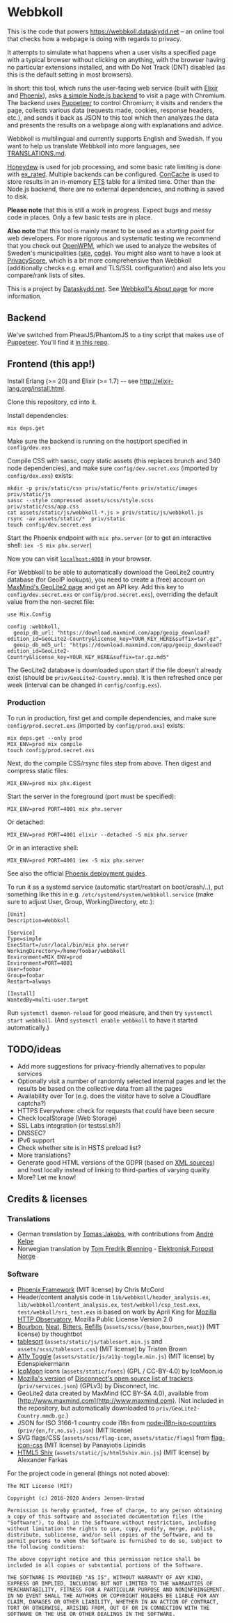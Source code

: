 # Webbkoll

This is the code that powers https://webbkoll.dataskydd.net – an
online tool that checks how a webpage is doing with regards to privacy.

It attempts to simulate what happens when a user visits a specified page
with a typical browser without clicking on anything, with the
browser having no particular extensions installed, and with Do Not Track
(DNT) disabled (as this is the default setting in most browsers).

In short: this tool, which runs the user-facing web service (built with
[Elixir](https://elixir-lang.org/) and [Phoenix](http://phoenixframework.org/)),
asks [a simple Node.js backend](https://github.com/andersju/webbkoll-backend)
to visit a page with Chromium. The backend uses
[Puppeteer](https://github.com/GoogleChrome/puppeteer) to control Chromium; it
visits and renders the page, collects various data (requests made, cookies,
response headers, etc.), and sends it back as JSON to this tool which
then analyzes the data and presents the results on a webpage along with
explanations and advice.

Webbkoll is multilingual and currently supports English and Swedish.
If you want to help us translate Webbkoll into more languages, see
[TRANSLATIONS.md](https://github.com/andersju/webbkoll/blob/master/TRANSLATIONS.md).

[Honeydew](https://github.com/koudelka/honeydew) is used for job processing, and
some basic rate limiting is done with [ex_rated](https://github.com/grempe/ex_rated).
Multiple backends can be configured. [ConCache](https://github.com/sasa1977/con_cache)
is used to store results in an in-memory [ETS](http://erlang.org/doc/man/ets.html) table
for a limited time. Other than the Node.js backend, there are no external dependencies,
and nothing is saved to disk.

**Please note** that this is still a work in progress. Expect bugs and
messy code in places. Only a few basic tests are in place.

**Also note** that this tool is mainly meant to be used as a _starting point_
for web developers. For more rigorous and systematic testing we
recommend that you check out [OpenWPM](https://github.com/citp/OpenWPM),
which we used to analyze the websites of Sweden's municipalities
([site](https://dataskydd.net/kommuner/), [code](https://github.com/andersju/municipality-privacy)).
You might also want to have a look at [PrivacyScore](https://privacyscore.org/),
which is a bit more comprehensive than Webbkoll (additionally checks e.g. email and TLS/SSL
configuration) and also lets you compare/rank lists of sites.

This is a project by [Dataskydd.net](https://dataskydd.net). See [Webbkoll's About page](https://webbkoll.dataskydd.net/en/about) for more information.

## Backend

We've switched from PhearJS/PhantomJS to a tiny script that makes use of [Puppeteer](https://github.com/GoogleChrome/puppeteer). You'll find it [in this repo](https://github.com/andersju/webbkoll-backend).

## Frontend (this app!)

Install Erlang (>= 20) and Elixir (>= 1.7) -- see http://elixir-lang.org/install.html.

Clone this repository, cd into it.

Install dependencies:

```
mix deps.get
```

Make sure the backend is running on the host/port specified in `config/dev.exs`

Compile CSS with sassc, copy static assets (this replaces brunch and 340 node dependencies),
and make sure `config/dev.secret.exs` (imported by `config/dex.exs`) exists:

```
mkdir -p priv/static/css priv/static/fonts priv/static/images priv/static/js
sassc --style compressed assets/scss/style.scss priv/static/css/app.css
cat assets/static/js/webbkoll-*.js > priv/static/js/webbkoll.js
rsync -av assets/static/*  priv/static
touch config/dev.secret.exs
```

Start the Phoenix endpoint with `mix phx.server` (or to get an interactive shell: `iex -S mix phx.server`)

Now you can visit [`localhost:4000`](http://localhost:4000) in your browser.

For Webbkoll to be able to automatically download the GeoLite2 country database (for GeoIP lookups),
you need to create a (free) account on [MaxMind's GeoLite2 page](https://dev.maxmind.com/geoip/geoip2/geolite2/)
and get an API key. Add this key to `config/dev.secret.exs` or `config/prod.secret.exs`),
overriding the default value from the non-secret file:

```
use Mix.Config

config :webbkoll,
  geoip_db_url: "https://download.maxmind.com/app/geoip_download?edition_id=GeoLite2-Country&license_key=YOUR_KEY_HERE&suffix=tar.gz",
  geoip_db_md5_url: "https://download.maxmind.com/app/geoip_download?edition_id=GeoLite2-Country&license_key=YOUR_KEY_HERE&suffix=tar.gz.md5"
```

The GeoLite2 database is downloaded upon start if the file doesn't already exist
(should be `priv/GeoLite2-Country.mmdb`). It is then refreshed once per week
(interval can be changed in `config/config.exs`).

### Production

To run in production, first get and compile dependencies, and make sure `config/prod.secret.exs`
(imported by `config/prod.exs`) exists:

```
mix deps.get --only prod
MIX_ENV=prod mix compile
touch config/prod.secret.exs
```

Next, do the compile CSS/rsync files step from above. Then digest and compress static files:

```
MIX_ENV=prod mix phx.digest
```

Start the server in the foreground (port must be specified):

```
MIX_ENV=prod PORT=4001 mix phx.server
```

Or detached:

```
MIX_ENV=prod PORT=4001 elixir --detached -S mix phx.server
```

Or in an interactive shell:

```
MIX_ENV=prod PORT=4001 iex -S mix phx.server
```

See also the official [Phoenix deployment guides](https://hexdocs.pm/phoenix/deployment.html).

To run it as a systemd service (automatic start/restart on boot/crash/..), put something like this in e.g. `/etc/systemd/system/webbkoll.service` (make sure to adjust User, Group, WorkingDirectory, etc.):

```
[Unit]
Description=Webbkoll

[Service]
Type=simple
ExecStart=/usr/local/bin/mix phx.server
WorkingDirectory=/home/foobar/webbkoll
Environment=MIX_ENV=prod
Environment=PORT=4001
User=foobar
Group=foobar
Restart=always

[Install]
WantedBy=multi-user.target
```

Run `systemctl daemon-reload` for good measure, and then try `systemctl start webbkoll`. (And `systemctl enable webbkoll` to have it started automatically.)

## TODO/ideas
  * Add more suggestions for privacy-friendly alternatives to popular services
  * Optionally visit a number of randomly selected internal pages and let the results be based on the collective data from all the pages
  * Availability over Tor (e.g. does the visitor have to solve a Cloudflare captcha?)
  * HTTPS Everywhere: check for requests that _could_ have been secure
  * Check localStorage (Web Storage)
  * SSL Labs integration (or testssl.sh?)
  * DNSSEC?
  * IPv6 support
  * Check whether site is in HSTS preload list?
  * More translations?
  * Generate good HTML versions of the GDPR (based on [XML sources](https://github.com/andersju/gdpr-xml)) and host locally instead of linking to third-parties of varying quality
  * More? Let me know!

## Credits & licenses
### Translations
  * German translation by [Tomas Jakobs](https://jakobssystems.net), with contributions from [André Kelpe](https://kel.pe/)
  * Norwegian translation by [Tom Fredrik Blenning](https://efn.no/en/home/team#Blenning) - [Elektronisk Forpost Norge](https://efn.no)

### Software
  * [Phoenix Framework](http://www.phoenixframework.org/) (MIT license) by Chris McCord
  * Header/content analysis code in `lib/webbkoll/header_analysis.ex`, `lib/webbkoll/content_analysis.ex`, `test/webkoll/csp_test.exs`, `test/webkoll/sri_test.exs` is based on work by April King for [Mozilla HTTP Observatory](https://github.com/mozilla/http-observatory), Mozilla Public License Version 2.0
  * [Bourbon](https://github.com/thoughtbot/bourbon), [Neat](https://github.com/thoughtbot/neat), [Bitters](https://github.com/thoughtbot/bitters), [Refills](https://github.com/thoughtbot/refills) (`assets/scss/{base,bourbon,neat}`) (MIT license) by thoughtbot
  * [tablesort](https://github.com/tristen/tablesort) (`assets/static/js/tablesort.min.js` and `assets/scss/tablesort.css`) (MIT license) by Tristen Brown
  * [A11y Toggle](https://github.com/edenspiekermann/a11y-toggle) (`assets/static/js/a11y-toggle.min.js`) (MIT license) by Edenspiekermann
  * [IcoMoon](https://icomoon.io/#icons-icomoon) icons (`assets/static/fonts`) (GPL / CC-BY-4.0) by IcoMoon.io
  * [Mozilla's version](https://github.com/mozilla-services/shavar-prod-lists) of [Disconnect's open source list of trackers](https://github.com/disconnectme/disconnect-tracking-protection) (`priv/services.json`) (GPLv3) by Disconnect, Inc.
  * GeoLite2 data created by MaxMind (CC BY-SA 4.0), available from [http://www.maxmind.com](http://www.maxmind.com). (Not included in the repository, but automatically downloaded to `priv/GeoLite2-Country.mmdb.gz`.)
  * JSON for ISO 3166-1 country code i18n from [node-i18n-iso-countries](https://github.com/michaelwittig/node-i18n-iso-countries) (`priv/{en,fr,no,sv}.json`) (MIT license)
  * SVG flags/CSS (`assets/scss/flag-icon`, `assets/static/flags`) from [flag-icon-css](https://github.com/lipis/flag-icon-css) (MIT license) by Panayiotis Lipiridis
  * [HTML5 Shiv](https://github.com/aFarkas/html5shiv) (`assets/static/js/html5shiv.min.js`) (MIT license) by Alexander Farkas

For the project code in general (things not noted above):

    The MIT License (MIT)

    Copyright (c) 2016-2020 Anders Jensen-Urstad

    Permission is hereby granted, free of charge, to any person obtaining a copy of this software and associated documentation files (the "Software"), to deal in the Software without restriction, including without limitation the rights to use, copy, modify, merge, publish, distribute, sublicense, and/or sell copies of the Software, and to permit persons to whom the Software is furnished to do so, subject to the following conditions:

    The above copyright notice and this permission notice shall be included in all copies or substantial portions of the Software.

    THE SOFTWARE IS PROVIDED "AS IS", WITHOUT WARRANTY OF ANY KIND, EXPRESS OR IMPLIED, INCLUDING BUT NOT LIMITED TO THE WARRANTIES OF MERCHANTABILITY, FITNESS FOR A PARTICULAR PURPOSE AND NONINFRINGEMENT. IN NO EVENT SHALL THE AUTHORS OR COPYRIGHT HOLDERS BE LIABLE FOR ANY CLAIM, DAMAGES OR OTHER LIABILITY, WHETHER IN AN ACTION OF CONTRACT, TORT OR OTHERWISE, ARISING FROM, OUT OF OR IN CONNECTION WITH THE SOFTWARE OR THE USE OR OTHER DEALINGS IN THE SOFTWARE.
